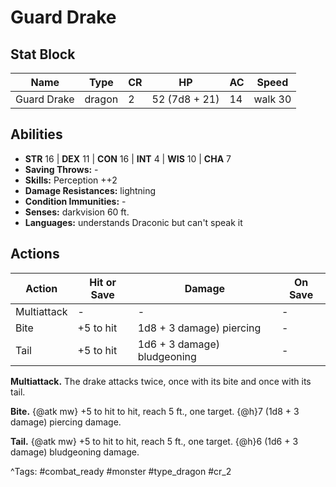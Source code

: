 # Guard Drake

## Stat Block

| Name | Type | CR | HP | AC | Speed |
|------|------|----|----|----|-------|
| Guard Drake | dragon | 2 | 52 (7d8 + 21) | 14 | walk 30 |

## Abilities

- **STR** 16 | **DEX** 11 | **CON** 16 | **INT** 4 | **WIS** 10 | **CHA** 7
- **Saving Throws:** -  
- **Skills:** Perception ++2  
- **Damage Resistances:** lightning  
- **Condition Immunities:** -  
- **Senses:** darkvision 60 ft.  
- **Languages:** understands Draconic but can't speak it


## Actions

| Action | Hit or Save | Damage | On Save |
|--------|--------------|--------|----------|
| Multiattack | - | - | - |
| Bite | +5 to hit | 1d8 + 3 damage) piercing | - |
| Tail | +5 to hit | 1d6 + 3 damage) bludgeoning | - |

**Multiattack.** The drake attacks twice, once with its bite and once with its tail.

**Bite.** {@atk mw} +5 to hit to hit, reach 5 ft., one target. {@h}7 (1d8 + 3 damage) piercing damage.

**Tail.** {@atk mw} +5 to hit to hit, reach 5 ft., one target. {@h}6 (1d6 + 3 damage) bludgeoning damage.


^Tags: #combat_ready #monster #type_dragon #cr_2